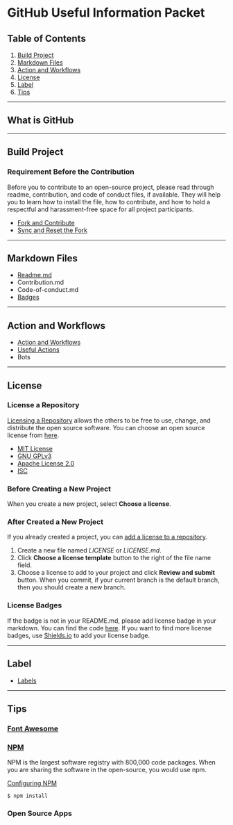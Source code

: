 # GitHub Useful Information Packet

## Table of Contents
1. [Build Project](#build-project)
1. [Markdown Files](#markdown-files)
1. [Action and Workflows](#action-and-workflows)
1. [License](#license)
1. [Label](#label)
1. [Tips](#tips)

---

## What is GitHub

---

## Build Project

### Requirement Before the Contribution

Before you to contribute to an open-source project, please read through readme, contribution, and code of conduct files, if available. They will help you to learn how to install the file, how to contribute, and how to hold a respectful and harassment-free space for all project participants.

* [Fork and Contribute](/build-project/fork-and-contribute.md)
* [Sync and Reset the Fork](/build-project/sync-and-reset.md)

---

## Markdown Files

* [Readme.md](/md-files/Readme.md)
* Contribution.md
* Code-of-conduct.md
* [Badges](/md-files/Badges.md)

---

## Action and Workflows

* [Action and Workflows](/Actions/Action-and-Workflows.md)
* [Useful Actions](/Actions/Useful-Actions.md)
* Bots

---

## License

### License a Repository

[Licensing a Repository](https://docs.github.com/en/github/creating-cloning-and-archiving-repositories/licensing-a-repository) allows the others to be free to use, change, and distribute the open source software. You can choose an open source license from [here](https://choosealicense.com/).

* [MIT License](https://choosealicense.com/licenses/mit/)
* [GNU GPLv3](https://choosealicense.com/licenses/gpl-3.0/)
* [Apache License 2.0](https://choosealicense.com/licenses/apache-2.0/)
* [ISC](https://choosealicense.com/licenses/isc/)

### Before Creating a New Project

When you create a new project, select <b>Choose a license</b>.

### After Created a New Project

If you already created a project, you can [add a license to a repository](https://docs.github.com/en/github/building-a-strong-community/adding-a-license-to-a-repository).

1. Create a new file named _LICENSE_ or _LICENSE.md_.
1. Click <b>Choose a license template</b> button to the right of the file name field.
1. Choose a license to add to your project and click <b>Review and submit</b> button. When you commit, if your current branch is the default branch, then you should create a new branch.

### License Badges

If the badge is not in your README.md, please add license badge in your markdown. You can find the code [here](/md-files/Badges.md). If you want to find more license badges, use [Shields.io](https://shields.io/category/license) to add your license badge.

---

## Label

* [Labels](/Label/Issue-Labels.md)

---

## Tips

### [Font Awesome](/Tips/Font-Awesome.md)

### [NPM](https://npm.community/)

NPM is the largest software registry with 800,000 code packages. When you are sharing the software in the open-source, you would use npm.

[Configuring NPM](https://docs.github.com/en/free-pro-team@latest/packages/using-github-packages-with-your-projects-ecosystem/configuring-npm-for-use-with-github-packages)

```
$ npm install
```

### Open Source Apps
